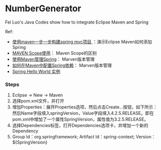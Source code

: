 # NumberGenerator
Fei Luo's Java Codes show how to integrate Eclipse Maven and Spring  

Ref:

- [使用maven一步一步构建spring mvc项目 ](http://blog.csdn.net/fox_lht/article/details/16952683)：演示Eclipse Maven如何添加Spring
- [MAVEN Scope使用](http://acooly.iteye.com/blog/1788890)： Maven Scope的区别
- [使用Maven管理Spring](http://blog.csdn.net/renfufei/article/details/35794985)： Marven版本管理
- [如何在Maven中配置Spring依赖](http://www.4byte.cn/learning/119966/ru-he-zai-maven-zhong-pei-zhi-spring-yi-lai.html)： Marven版本管理
- [Spring Hello World 实例](http://www.yiibai.com/spring/spring_hello_world_example.html)

### Steps

1. Eclipse -> New -> Maven
2. 选择pom.xml文件，并打开
3. 增加Properties：展开Properties选项，然后点击Create…按钮，如下所示：然后Name字段填入springVersion，Value字段填入4.2.5.RELEASE。即在pom.xml中增加了一个属性SpringVersion，属性值为3.2.5.RELEASE。 
4. 选择Dependencies标签，打开Dependencies选项卡，并增加一个新的Dependency 
5. Group Id：org.springframework; Artifact Id：spring-context; Version：${SpringVersion}


